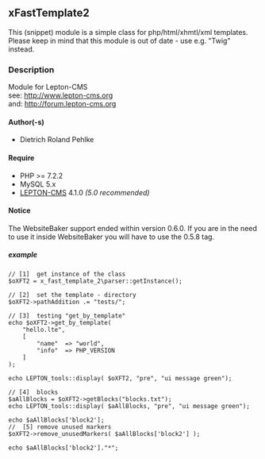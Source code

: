 ## xFastTemplate2
This (snippet) module is a simple class for php/html/xhmtl/xml templates.  
Please keep in mind that this module is out of date - use e.g. "Twig" instead.

### Description
Module for Lepton-CMS  
see: http://www.lepton-cms.org  
and: http://forum.lepton-cms.org

#### Author(-s)
- Dietrich Roland Pehlke  

#### Require
- PHP >= 7.2.2
- MySQL 5.x
- [LEPTON-CMS](LEPTON-CMS) 4.1.0 _(5.0 recommended)_

#### Notice
The WebsiteBaker support ended within version 0.6.0. If you are in the need to use it inside WebsiteBaker you will have to use the 0.5.8 tag.

##### example
```
// [1]  get instance of the class  
$oXFT2 = x_fast_template_2\parser::getInstance();  

// [2]  set the template - directory  
$oXFT2->pathAddition .= "tests/";  

// [3]  testing "get_by_template"  
echo $oXFT2->get_by_template(  
    "hello.lte",  
    [  
        "name"  => "world",  
        "info"  => PHP_VERSION  
    ]  
);  

echo LEPTON_tools::display( $oXFT2, "pre", "ui message green");  

// [4]  blocks  
$aAllBlocks = $oXFT2->getBlocks("blocks.txt");  
echo LEPTON_tools::display( $aAllBlocks, "pre", "ui message green");  

echo $aAllBlocks['block2'];  
//  [5] remove unused markers  
$oXFT2->remove_unusedMarkers( $aAllBlocks['block2'] );  

echo $aAllBlocks['block2']."*";  
```

[LEPTON-CMS]: https://lepton-cms.org